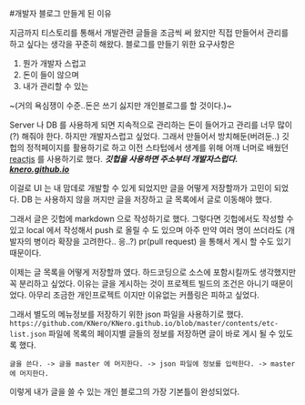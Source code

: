 #개발자 블로그 만들게 된 이유 

 지금까지 티스토리를 통해서 개발관련 글들을 조금씩 써 왔지만 직접 만들어서 관리를 하고 싶다는 생각을 꾸준히 해왔다.
 블로그를 만들기 위한 요구사항은
 
 1. 뭔가 개발자 스럽고
 2. 돈이 들이 않으며
 3. 내가 관리할 수 있는
 
 ~(거의 욕심쟁이 수준..돈은 쓰기 싫지만 개인블로그를 할 것이다.)~
 
 Server 나 DB 를 사용하게 되면 지속적으로 관리하는 돈이 들어가고 관리를 너무 많이(?) 해줘야 한다.
 하지만 개발자스럽고 싶었다. 그래서 만들어서 방치해둔(버려둔..) 깃헙의 정적페이지를 활용하기로 하고 
 이전 스타텁에서 생계를 위해 어깨 너머로 배웠던 [reactjs](https://ko.reactjs.org) 를 사용하기로 했다.
 ***깃헙을 사용하면 주소부터 개발자스럽다. [knero.github.io](https://knero.github.io)***
 
 이걸로 UI 는 내 맘데로 개발할 수 있게 되었지만 글을 어떻게 저장할까가 고민이 되었다.
 DB 는 사용하지 않을 꺼지만 글을 저장하고 글 목록에서 글로 이동해야 했다. 
 
 그래서 글은 깃헙에 markdown 으로 작성하기로 했다. 
 그렇다면 깃헙에서도 작성할 수 있고 local 에서 작성해서 push 로 올릴 수 도 있으며 아주 만약 여러 명이 쓰더라도
 (개발자의 병이라 확장을 고려한다.. 응..?) pr(pull request) 을 통해서 게시 할 수도 있기 때문이다.
 
 이제는 글 목록을 어떻게 저장할까 였다. 하드코딩으로 소스에 포함시킬까도 생각했지만 꼭 분리하고 싶었다.
 이유는 글을 게시하는 것이 프로젝트 빌드의 조건은 아니기 때문이었다. 아무리 조금한 개인프로젝트 이지만 
 이유없는 커플링은 피하고 싶었다.
 
 그래서 별도의 메뉴정보를 저장하기 위한 json 파일을 사용하기로 했다.
 `https://github.com/KNero/KNero.github.io/blob/master/contents/etc-list.json`
 파일에 목록의 페이지별 글들의 정보를 저장하면 글이 바로 게시 될 수 있도록 했다.
 
 `글을 쓴다. -> 글을 master 에 머지한다. -> json 파일에 정보를 입력한다. -> master 에 머지한다.`
 
  이렇게 내가 글을 쓸 수 있는 개인 블로그의 가장 기본틀이 완성되었다.

